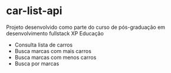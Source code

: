 # car-list-api
Projeto desenvolvido como parte do curso de pós-graduação em desenvolvimento fullstack XP Educação

- Consulta lista de carros
- Busca marcas com mais carros
- Busca marcas com menos carros
- Busca por marcas
